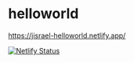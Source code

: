 # helloworld

https://jisrael-helloworld.netlify.app/

[![Netlify Status](https://api.netlify.com/api/v1/badges/d05cc51c-6f2d-451f-80ca-762cfb1f4aeb/deploy-status)](https://app.netlify.com/sites/jisrael-helloworld/deploys)
